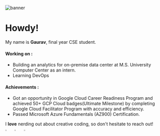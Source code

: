 ![banner](https://user-images.githubusercontent.com/79157299/210332073-50faa340-76f9-4d5d-9062-d4d673dad575.png)

# Howdy!

My name is **Gaurav**, final year CSE student.

#### Working on :

- Building an analytics for on-premise data center at M.S. University Computer Center as an intern.
- Learning DevOps

#### Achievements :

- Got an opportunity in Google Cloud Career Readiness Program and achieved 50+ GCP Cloud badges(Ultimate Milestone) by completing Google Cloud Facilitator Program with accuracy and efficiency.
- Passed Microsoft Azure Fundamentals (AZ900) Certification.


I **love** nerding out about creative coding, so don't hesitate to reach out!
<br />
[<img src="https://img.icons8.com/color/48/000000/linkedin.png" width="3.5%"/>](https://www.linkedin.com/in/gaurav-bambhaniya/)  &nbsp; [<img src="https://img.icons8.com/fluent/48/000000/instagram-new.png" width="3.5%"/>](https://www.instagram.com/hey9aurav/)  &nbsp; <a href="mailto:a9aurav@gmail.com"> <img src="https://img.icons8.com/fluent/48/000000/gmail.png" width="3.5%"/>
